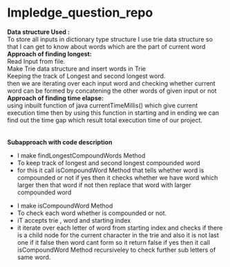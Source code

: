 # Impledge_question_repo
<B>Data structure Used :</B>
<br>
To store all inputs in dictionary type structure I use trie data structure so that I can get to know about words which are the part of current word
<br>
<B>Approach of finding longest:<br></B>
Read Input from file.<br>
Make Trie data structure and insert words in Trie<br>
Keeping the track of Longest and second longest word.<br>
then we are iterating over each input word and checking whether current word can be formed by concatening the other words of given input or not<br>
<B>Approach of finding time elapse:<br></B>
using inbuilt function of java currentTimeMillis() which give current execution time then by using this function in starting and in ending we can find out the time gap which result total execution time of our project.
<BR><BR><BR><B>Subapproach with code description</B>
<UL><LI>I make findLongestCompoundWords Method
<LI>To keep track of longest and second longest compounded word 
<LI>for this it call isCompoundWord Method that tells whether word is compounded or not if yes then it checks whether we have word which larger then that word if not then replace that word with larger compounded word
</UL>
<UL><LI>I make isCompoundWord Method
<LI>To check each word whether is compounded or not. 
 <LI> iT accepts trie , word and starting index 
<LI>it iterate over each letter of word from starting index and checks if there is a child node for the current character in the trie and also it is not last one if it false then word cant form so it return false if yes then it call isCompoundWord Method recursiveley to check further sub letters of same word.
</UL>
